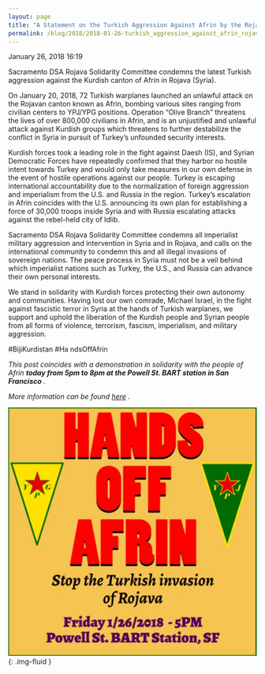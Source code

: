 ```yaml
---
layout: page
title: "A Statement on the Turkish Aggression Against Afrin by the Rojava Solidarity Committee - Democratic Socialists of America, Sacramento"
permalink: /blog/2018/2018-01-26-turkish_aggression_against_afrin_rojava_solidarity/
---
```

January 26, 2018 16:19

Sacramento DSA Rojava Solidarity Committee condemns the latest Turkish aggression against the Kurdish canton of Afrin in Rojava (Syria).

On January 20, 2018, 72 Turkish warplanes launched an unlawful attack on the Rojavan canton known as Afrin, bombing various sites ranging from civilian centers to YPJ/YPG positions. Operation “Olive Branch” threatens the lives of over 800,000 civilians in Afrin, and is an unjustified and unlawful attack against Kurdish groups which threatens to further destabilize the conflict in Syria in pursuit of Turkey’s unfounded security interests.

Kurdish forces took a leading role in the fight against Daesh (IS), and Syrian Democratic Forces have repeatedly confirmed that they harbor no hostile intent towards Turkey and would only take measures in our own defense in the event of hostile operations against our people. Turkey is escaping international accountability due to the normalization of foreign aggression and imperialism from the U.S. and Russia in the region. Turkey’s escalation in Afrin coincides with the U.S. announcing its own plan for establishing a force of 30,000 troops inside Syria and with Russia escalating attacks against the rebel-held city of Idlib.

Sacramento DSA Rojava Solidarity Committee condemns all imperialist military aggression and intervention in Syria and in Rojava, and calls on the international community to condemn this and all illegal invasions of sovereign nations. The peace process in Syria must not be a veil behind which imperialist nations such as Turkey, the U.S., and Russia can advance their own personal interests.

We stand in solidarity with Kurdish forces protecting their own autonomy and communities. Having lost our own comrade, Michael Israel, in the fight against fascistic terror in Syria at the hands of Turkish warplanes, we support and uphold the liberation of the Kurdish people and Syrian people from all forms of violence, terrorism, fascism, imperialism, and military aggression.

#BijiKurdistan #Ha ndsOffAfrin

*This post coincides with a demonstration in solidarity with the people of Afrin **today from 5pm to 8pm at the Powell St. BART station in San Francisco** .*

*More information can be found [here](https://www.facebook.com/events/331035250726336) .*

![](/assets/images/sacramentodsa_pages_187_attachments_original_1516983126_DUKTALpVAAA-Bex.jpg){: .img-fluid }
